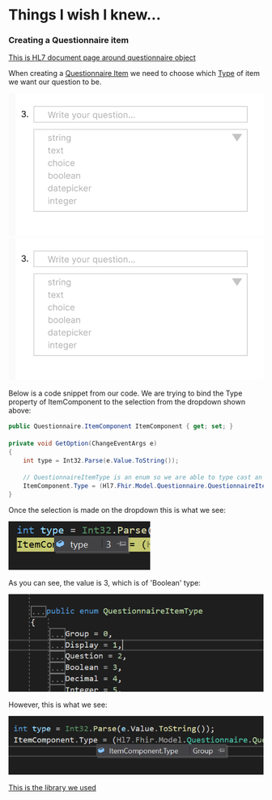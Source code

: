 # Things I wish I knew... 

### Creating a Questionnaire item

[This is HL7 document page around questionnaire object](https://www.hl7.org/fhir/questionnaire.html)

When creating a [Questionnaire Item](https://www.hl7.org/fhir/questionnaire-definitions.html#Questionnaire.item) we need to choose which [Type](https://www.hl7.org/fhir/valueset-item-type.html) of item we want our question to be. 

![dropdown example](./images/questionnaire-dropdownmenu.PNG)
<img src="./images/questionnaire-dropdownmenu.PNG" sytle="width:50%;" />

Below is a code snippet from our code. We are trying to bind the Type property of ItemComponent to the selection from the dropdown shown above:

```c#
public Questionnaire.ItemComponent ItemComponent { get; set; }

private void GetOption(ChangeEventArgs e)
{
    int type = Int32.Parse(e.Value.ToString());
    
    // QuestionnaireItemType is an enum so we are able to type cast an Int
    ItemComponent.Type = (Hl7.Fhir.Model.Questionnaire.QuestionnaireItemType)(type);
}
```

Once the selection is made on the dropdown this is what we see:

![selected type value](./images/questionnaire-typevalue.PNG "type value screenshot")

As you can see, the value is 3, which is of 'Boolean' type:

![Questionnaire item type definition](./images/questionnaire-typedefinition.PNG "type def screenshot")

However, this is what we see:

![Group type](./images/questionnaire-grouptype.PNG "group type screenshot")

[This is the library we used](https://www.nuget.org/packages/Hl7.Fhir.R4/)
